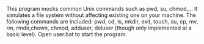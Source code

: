 This program mocks common Unix commands such as pwd, su, chmod,... 
It simulates a file system without affecting existing one on your machine.
The following commands are included: pwd, cd, ls, mkdir, exit, touch, su, cp, mv, rm, rmdir,chown, chmod, adduser, deluser (though only implemented at a basic level).
Open user.bat to start the program.
